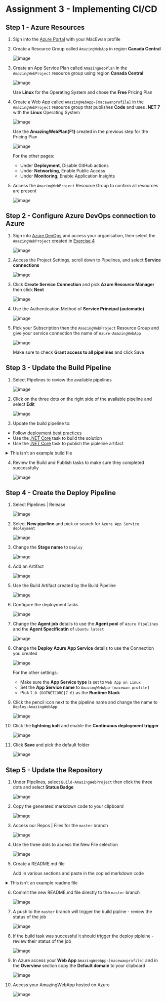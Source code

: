 # Assignment 3 - Implementing CI/CD


## Step 1 - Azure Resources

1. Sign into the [Azure Portal](https://portal.azure.com/) with your MacEwan profile


2. Create a Resource Group called `AmazingWebApp` in region **Canada Central**

    ![image](https://user-images.githubusercontent.com/121144260/229623245-2e4a6a1d-0323-4a34-8828-22ee6c7d43cb.png)


3. Create an App Service Plan called `AmazingWebPlan` in the `AmazingWebProject` resource group using region **Canada Central**

    ![image](https://user-images.githubusercontent.com/121144260/229623836-213c76a8-28e1-4aec-ba66-e14b6eaad30d.png)

    Use **Linux** for the Operating System and chose the **Free** Pricing Plan


4. Create a Web App called `AmazingWebApp-[macewanprofile]` in the `AmazingWebProject` resource group that publishes **Code** and uses **.NET 7** with the **Linux** Operating System

    ![image](https://user-images.githubusercontent.com/121144260/229624370-f15c2c26-4597-4ede-b967-5e679973fd89.png)

    Use the **AmazingWebPlan(F1)** created in the previous step for the Pricing Plan

    ![image](https://user-images.githubusercontent.com/121144260/229625030-e1a0c48d-df7d-4cc9-98f9-e24d760f51bd.png)

    For the other pages:
    * Under **Deployment**, Disable GitHub actions
    * Under **Networking**, Enable Public Access 
    * Under **Monitoring**, Enable Application Insights


5. Access the `AmazingWebProject` Resource Group to confirm all resources are present

    ![image](https://user-images.githubusercontent.com/121144260/229625624-91aab926-7b24-4d46-8dcb-058d7fdbcaf8.png)




## Step 2 - Configure Azure DevOps connection to Azure

1. Sign into  [Azure DevOps](https://dev.azure.com/) and access your organisation, then select the `AmazingWebProject` created in [Exercise 4](../Exercise-04-Create-Azure-DevOps-Pipeline/README.md)

    ![image](https://user-images.githubusercontent.com/121144260/229626922-40ce9b06-236e-44c9-9ac7-77ebd8fcf715.png)


2. Access the Project Settings, scroll down to Pipelines, and select **Service connections**

    ![image](https://user-images.githubusercontent.com/121144260/229627128-4a54df6b-3ed8-41bb-b97b-0eaed06e46a8.png)


3. Click **Create Service Connection** and pick **Azure Resource Manager** then click **Next**

    ![image](https://user-images.githubusercontent.com/121144260/229627347-404cd96f-3c81-4a49-8e22-295d1bf80bc8.png)


4. Use the Authentication Method of **Service Principal (automatic)**

    ![image](https://user-images.githubusercontent.com/121144260/229627462-4551d94e-db5c-4d74-84a2-4dd685a04539.png)


5. Pick your Subscription then the `AmazingWebProject` Resource Group and give your service connection the name of `Azure-AmazingWebApp`

    ![image](https://user-images.githubusercontent.com/121144260/229632453-cf464605-4fce-448b-9a34-a7a71a7e06e1.png)

    Make sure to check **Grant access to all pipelines** and click Save




## Step 3 - Update the Build Pipeline

1. Select Pipelines to review the available pipelines

    ![image](https://user-images.githubusercontent.com/121144260/229633071-64a67a17-f92b-4cf6-8721-865d2f1b40f2.png)


2. Click on the three dots on the right side of the available pipeline and select **Edit**

    ![image](https://user-images.githubusercontent.com/121144260/229633223-877c6bb5-c593-4ded-984d-f266fcf11108.png)


3. Update the build pipeline to:

  * Follow [deployment best practices](https://learn.microsoft.com/en-us/azure/app-service/deploy-best-practices)
  * Use the [.NET Core](https://learn.microsoft.com/en-us/azure/devops/pipelines/tasks/reference/dotnet-core-cli-v2?view=azure-pipelines) task to build the solution
  * Use the [.NET Core](https://learn.microsoft.com/en-us/azure/devops/pipelines/ecosystems/dotnet-core?view=azure-devops&tabs=dotnetfive) task to publish the pipleline artifact

<details>
<summary>This isn't an example build file</summary>
  
```yaml
# Build-AmazingWebProject

trigger:
- master

pool:
  vmImage: ubuntu-latest

variables:
  buildConfiguration: 'Release'

steps:
- task: DotNetCoreCLI@2
  displayName: 'Build AmazingWebProject'
  inputs:
    command: 'build'
    projects: '**/*.sln'
    arguments: '--configuration $(buildConfiguration)'

- task: DotNetCoreCLI@2
  displayName: 'Publish AmazingWebProject'
  inputs:
    command: 'publish'
    publishWebProjects: true
    zipAfterPublish: true
    arguments: '--configuration $(buildConfiguration) --output $(Build.ArtifactStagingDirectory)'

- task: PublishBuildArtifacts@1
  displayName: 'Publish Build Artifacts'
  inputs:
    PathtoPublish: '$(Build.ArtifactStagingDirectory)'
    ArtifactName: 'AmazingWebProject'
    publishLocation: 'Container'
```
  
</details>


4. Review the Build and Publish tasks to make sure they completed successfully

    ![image](https://user-images.githubusercontent.com/121144260/229635682-90843cf4-e7af-4c69-816c-ee409ba575fa.png)




## Step 4 - Create the Deploy Pipeline

1. Select Pipelines | Release

    ![image](https://user-images.githubusercontent.com/121144260/229635920-9c874180-6dc7-4539-bc07-9ea7606838c2.png)


2. Select **New pipeline** and pick or search for `Azure App Service deployment`

    ![image](https://user-images.githubusercontent.com/121144260/229636057-2d510112-9c8e-4e32-9e1e-ece9888e4afc.png)


3. Change the **Stage name** to `Deploy`

    ![image](https://user-images.githubusercontent.com/121144260/229636449-83bd9d51-e7a3-432f-9501-c002de5af58f.png)


4. Add an Artifact

    ![image](https://user-images.githubusercontent.com/121144260/229636595-513c807f-25f7-4f14-b8d4-ff7645c03aee.png)


5. Use the Build Artifact created by the Build Pipeline

    ![image](https://user-images.githubusercontent.com/121144260/229636783-193144d0-bab0-4e44-9365-573c6f0fbeb8.png)


6. Configure the deployment tasks

     ![image](https://user-images.githubusercontent.com/121144260/229636840-d617a805-16a0-44e9-96b0-dad1b9e93c9b.png)


7. Change the **Agent job** details to use the **Agent pool** of ``Azure Pipelines`` and the **Agent Specificatin** of `ubuntu latest`

    ![image](https://user-images.githubusercontent.com/121144260/229637243-1dc1e016-ca17-405c-8bc6-9ac0573684d3.png)


8. Change the **Deploy Azure App Service** details to use the Connection you created

    ![image](https://user-images.githubusercontent.com/121144260/229637466-90930452-a870-4c5c-8f29-224b18ba645a.png)

    For the other settings:
    * Make sure the **App Service type** is set to `Web App on Linux`
    * Set the **App Service name** to `AmazingWebApp-[macewan profile]`
    * Pick `7.0 (DOTNETCORE|7.0)` as the **Runtime Stack**


9. Click the pencil icon next to the pipeline name and change the name to `Deploy-AmazingWebApp`

    ![image](https://user-images.githubusercontent.com/121144260/229638397-fdd0243c-4141-45f5-893f-2141ff5c0949.png)


10. Click the **lightning bolt** and enable the **Continuous deployment trigger**

    ![image](https://user-images.githubusercontent.com/121144260/229638736-6dcec603-3b22-4e89-9ec5-219d08dcdeb4.png)


11. Click **Save** and pick the default folder

     ![image](https://user-images.githubusercontent.com/121144260/229638107-1db44daa-6322-4482-9179-b84d00ddfb3a.png)




## Step 5 - Update the Repository

1. Under Pipelines, select `Build-AmazingWebProject` then click the three dots and select **Status Badge**

    ![image](https://user-images.githubusercontent.com/121144260/229640083-694b8e76-d83c-4c31-bba7-ce9317db5d2b.png)


2. Copy the generated markdown code to your clipboard

    ![image](https://user-images.githubusercontent.com/121144260/229640174-355930d1-adec-4a0f-ae06-a5d5bb27dea7.png)


3. Access our Repos | Files for the `master` branch

    ![image](https://user-images.githubusercontent.com/121144260/229639308-83060a43-d6cd-43ee-aff7-61f73cd14771.png)


4. Use the three dots to access the New File selection

    ![image](https://user-images.githubusercontent.com/121144260/229639402-4150017c-dfba-41fa-a531-a2d73d5c7776.png)


5. Create a README.md file

    Add in various sections and paste in the copied markdown code

<details>
<summary>This isn't an example readme file</summary>
  
```md
# Amazing Web Project


## Getting started

TODO: List steps on how to set up their development environments and clone this repository


## Build and Test

TODO: Describe how the code is automatically build and deployed
TODO: Add some code tests

## Contributors

Yourname (Owner)

  
## Current Status

[![Build Status](https://dev.azure.com/deanwsmith/AmazingWebProject/_apis/build/status%2FBuild-AmazingWebProject?branchName=master)](https://dev.azure.com/deanwsmith/AmazingWebProject/_build/latest?definitionId=1&branchName=master)
```
  
</details>


6. Commit the new README.md file directly to the `master` branch

    ![image](https://user-images.githubusercontent.com/121144260/229640371-5082a1f3-3d4e-4aa5-9753-5f72655bb8e1.png)


7. A push to the `master` branch will trigger the build pipline - review the status of the job

    ![image](https://user-images.githubusercontent.com/121144260/229640662-f16519ff-04fe-43a1-a98e-b4d49f13f01a.png)


9. If the build task was successful it should trigger the deploy pipleine - review their status of the job

    ![image](https://user-images.githubusercontent.com/121144260/229648664-380d6724-f072-4ce1-b3c4-3ff5e16dc754.png)


10. In Azure access your **Web App** `AmazingWebApp-[macewanprofile]` and in the **Overview** section copy the **Default domain** to your clipboard

    ![image](https://user-images.githubusercontent.com/121144260/229648737-6b5d1acb-bf64-4196-81d4-06f870ee2753.png)


11. Access your AmazingWebApp hosted on Azure

    ![image](https://user-images.githubusercontent.com/121144260/229648824-f7c079f7-e11e-4c39-9c16-96053adec345.png)
